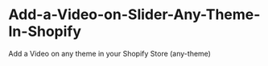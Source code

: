 # Add-a-Video-on-Slider-Any-Theme-In-Shopify
Add a Video on any theme in your Shopify Store (any-theme)
